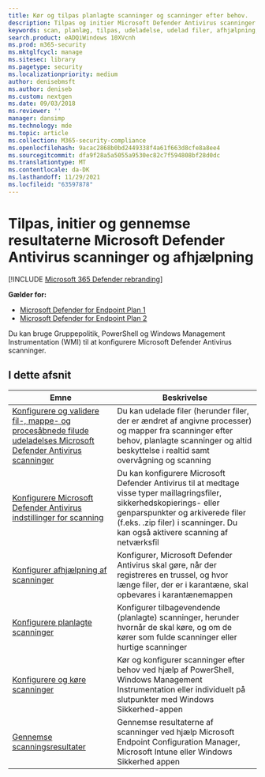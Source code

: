 ```yaml
---
title: Kør og tilpas planlagte scanninger og scanninger efter behov.
description: Tilpas og initier Microsoft Defender Antivirus scanninger på slutpunkter på tværs af dit netværk
keywords: scan, planlæg, tilpas, udeladelse, udelad filer, afhjælpning, scanningsresultater, karantæne, fjern trussel, hurtig scanning, fuld scanning, Microsoft Defender Antivirus
search.product: eADQiWindows 10XVcnh
ms.prod: m365-security
ms.mktglfcycl: manage
ms.sitesec: library
ms.pagetype: security
ms.localizationpriority: medium
author: denisebmsft
ms.author: deniseb
ms.custom: nextgen
ms.date: 09/03/2018
ms.reviewer: ''
manager: dansimp
ms.technology: mde
ms.topic: article
ms.collection: M365-security-compliance
ms.openlocfilehash: 9acac2868b0bd2449338f4a61f663d8cfe8a8ee4
ms.sourcegitcommit: dfa9f28a5a5055a9530ec82c7f594808bf28d0dc
ms.translationtype: MT
ms.contentlocale: da-DK
ms.lasthandoff: 11/29/2021
ms.locfileid: "63597878"
---
```

# <a name="customize-initiate-and-review-the-results-of-microsoft-defender-antivirus-scans-and-remediation"></a>Tilpas, initier og gennemse resultaterne Microsoft Defender Antivirus scanninger og afhjælpning

[!INCLUDE [Microsoft 365 Defender rebranding](../../includes/microsoft-defender.md)]


**Gælder for:**

- [Microsoft Defender for Endpoint Plan 1](https://go.microsoft.com/fwlink/p/?linkid=2154037)
- [Microsoft Defender for Endpoint Plan 2](https://go.microsoft.com/fwlink/p/?linkid=2154037)

Du kan bruge Gruppepolitik, PowerShell og Windows Management Instrumentation (WMI) til at konfigurere Microsoft Defender Antivirus scanninger. 

## <a name="in-this-section"></a>I dette afsnit

Emne | Beskrivelse
---|---
[Konfigurere og validere fil-, mappe- og procesåbnede filude udeladelses Microsoft Defender Antivirus scanninger](configure-exclusions-microsoft-defender-antivirus.md) | Du kan udelade filer (herunder filer, der er ændret af angivne processer) og mapper fra scanninger efter behov, planlagte scanninger og altid beskyttelse i realtid samt overvågning og scanning
[Konfigurere Microsoft Defender Antivirus indstillinger for scanning](configure-advanced-scan-types-microsoft-defender-antivirus.md) | Du kan konfigurere Microsoft Defender Antivirus til at medtage visse typer maillagringsfiler, sikkerhedskopierings- eller genparspunkter og arkiverede filer (f.eks. .zip filer) i scanninger. Du kan også aktivere scanning af netværksfil
[Konfigurer afhjælpning af scanninger](configure-remediation-microsoft-defender-antivirus.md) | Konfigurer, Microsoft Defender Antivirus skal gøre, når der registreres en trussel, og hvor længe filer, der er i karantæne, skal opbevares i karantænemappen
[Konfigurere planlagte scanninger](scheduled-catch-up-scans-microsoft-defender-antivirus.md) | Konfigurer tilbagevendende (planlagte) scanninger, herunder hvornår de skal køre, og om de kører som fulde scanninger eller hurtige scanninger
[Konfigurere og køre scanninger](run-scan-microsoft-defender-antivirus.md) | Kør og konfigurer scanninger efter behov ved hjælp af PowerShell, Windows Management Instrumentation eller individuelt på slutpunkter med Windows Sikkerhed-appen
[Gennemse scanningsresultater](review-scan-results-microsoft-defender-antivirus.md) | Gennemse resultaterne af scanninger ved hjælp Microsoft Endpoint Configuration Manager, Microsoft Intune eller Windows Sikkerhed appen